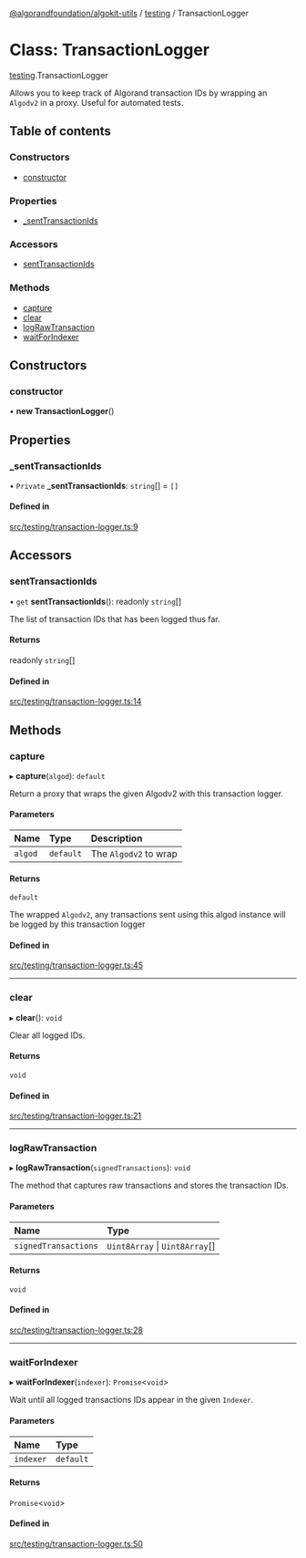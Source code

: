 [@algorandfoundation/algokit-utils](../index.md) / [testing](../modules/testing.md) / TransactionLogger

# Class: TransactionLogger

[testing](../modules/testing.md).TransactionLogger

Allows you to keep track of Algorand transaction IDs by wrapping an `Algodv2` in a proxy.
Useful for automated tests.

## Table of contents

### Constructors

- [constructor](testing.TransactionLogger.md#constructor)

### Properties

- [\_sentTransactionIds](testing.TransactionLogger.md#_senttransactionids)

### Accessors

- [sentTransactionIds](testing.TransactionLogger.md#senttransactionids)

### Methods

- [capture](testing.TransactionLogger.md#capture)
- [clear](testing.TransactionLogger.md#clear)
- [logRawTransaction](testing.TransactionLogger.md#lograwtransaction)
- [waitForIndexer](testing.TransactionLogger.md#waitforindexer)

## Constructors

### constructor

• **new TransactionLogger**()

## Properties

### \_sentTransactionIds

• `Private` **\_sentTransactionIds**: `string`[] = `[]`

#### Defined in

[src/testing/transaction-logger.ts:9](https://github.com/algorandfoundation/algokit-utils-ts/blob/main/src/testing/transaction-logger.ts#L9)

## Accessors

### sentTransactionIds

• `get` **sentTransactionIds**(): readonly `string`[]

The list of transaction IDs that has been logged thus far.

#### Returns

readonly `string`[]

#### Defined in

[src/testing/transaction-logger.ts:14](https://github.com/algorandfoundation/algokit-utils-ts/blob/main/src/testing/transaction-logger.ts#L14)

## Methods

### capture

▸ **capture**(`algod`): `default`

Return a proxy that wraps the given Algodv2 with this transaction logger.

#### Parameters

| Name | Type | Description |
| :------ | :------ | :------ |
| `algod` | `default` | The `Algodv2` to wrap |

#### Returns

`default`

The wrapped `Algodv2`, any transactions sent using this algod instance will be logged by this transaction logger

#### Defined in

[src/testing/transaction-logger.ts:45](https://github.com/algorandfoundation/algokit-utils-ts/blob/main/src/testing/transaction-logger.ts#L45)

___

### clear

▸ **clear**(): `void`

Clear all logged IDs.

#### Returns

`void`

#### Defined in

[src/testing/transaction-logger.ts:21](https://github.com/algorandfoundation/algokit-utils-ts/blob/main/src/testing/transaction-logger.ts#L21)

___

### logRawTransaction

▸ **logRawTransaction**(`signedTransactions`): `void`

The method that captures raw transactions and stores the transaction IDs.

#### Parameters

| Name | Type |
| :------ | :------ |
| `signedTransactions` | `Uint8Array` \| `Uint8Array`[] |

#### Returns

`void`

#### Defined in

[src/testing/transaction-logger.ts:28](https://github.com/algorandfoundation/algokit-utils-ts/blob/main/src/testing/transaction-logger.ts#L28)

___

### waitForIndexer

▸ **waitForIndexer**(`indexer`): `Promise`<`void`\>

Wait until all logged transactions IDs appear in the given `Indexer`.

#### Parameters

| Name | Type |
| :------ | :------ |
| `indexer` | `default` |

#### Returns

`Promise`<`void`\>

#### Defined in

[src/testing/transaction-logger.ts:50](https://github.com/algorandfoundation/algokit-utils-ts/blob/main/src/testing/transaction-logger.ts#L50)
